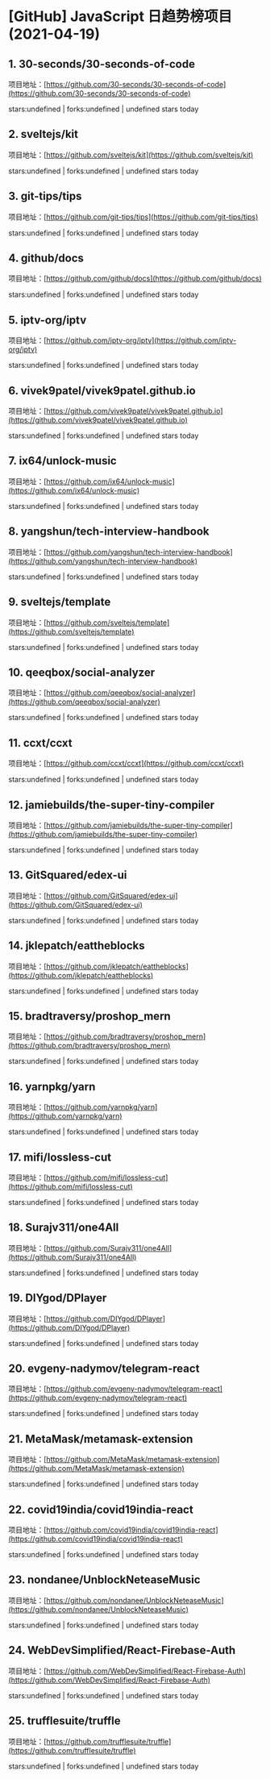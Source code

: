 # [GitHub] JavaScript 日趋势榜项目(2021-04-19)

## 1. 30-seconds/30-seconds-of-code 

项目地址：[https://github.com/30-seconds/30-seconds-of-code](https://github.com/30-seconds/30-seconds-of-code)

stars:undefined | forks:undefined | undefined stars today 



## 2. sveltejs/kit 

项目地址：[https://github.com/sveltejs/kit](https://github.com/sveltejs/kit)

stars:undefined | forks:undefined | undefined stars today 



## 3. git-tips/tips 

项目地址：[https://github.com/git-tips/tips](https://github.com/git-tips/tips)

stars:undefined | forks:undefined | undefined stars today 



## 4. github/docs 

项目地址：[https://github.com/github/docs](https://github.com/github/docs)

stars:undefined | forks:undefined | undefined stars today 



## 5. iptv-org/iptv 

项目地址：[https://github.com/iptv-org/iptv](https://github.com/iptv-org/iptv)

stars:undefined | forks:undefined | undefined stars today 



## 6. vivek9patel/vivek9patel.github.io 

项目地址：[https://github.com/vivek9patel/vivek9patel.github.io](https://github.com/vivek9patel/vivek9patel.github.io)

stars:undefined | forks:undefined | undefined stars today 



## 7. ix64/unlock-music 

项目地址：[https://github.com/ix64/unlock-music](https://github.com/ix64/unlock-music)

stars:undefined | forks:undefined | undefined stars today 



## 8. yangshun/tech-interview-handbook 

项目地址：[https://github.com/yangshun/tech-interview-handbook](https://github.com/yangshun/tech-interview-handbook)

stars:undefined | forks:undefined | undefined stars today 



## 9. sveltejs/template 

项目地址：[https://github.com/sveltejs/template](https://github.com/sveltejs/template)

stars:undefined | forks:undefined | undefined stars today 



## 10. qeeqbox/social-analyzer 

项目地址：[https://github.com/qeeqbox/social-analyzer](https://github.com/qeeqbox/social-analyzer)

stars:undefined | forks:undefined | undefined stars today 



## 11. ccxt/ccxt 

项目地址：[https://github.com/ccxt/ccxt](https://github.com/ccxt/ccxt)

stars:undefined | forks:undefined | undefined stars today 



## 12. jamiebuilds/the-super-tiny-compiler 

项目地址：[https://github.com/jamiebuilds/the-super-tiny-compiler](https://github.com/jamiebuilds/the-super-tiny-compiler)

stars:undefined | forks:undefined | undefined stars today 



## 13. GitSquared/edex-ui 

项目地址：[https://github.com/GitSquared/edex-ui](https://github.com/GitSquared/edex-ui)

stars:undefined | forks:undefined | undefined stars today 



## 14. jklepatch/eattheblocks 

项目地址：[https://github.com/jklepatch/eattheblocks](https://github.com/jklepatch/eattheblocks)

stars:undefined | forks:undefined | undefined stars today 



## 15. bradtraversy/proshop_mern 

项目地址：[https://github.com/bradtraversy/proshop_mern](https://github.com/bradtraversy/proshop_mern)

stars:undefined | forks:undefined | undefined stars today 



## 16. yarnpkg/yarn 

项目地址：[https://github.com/yarnpkg/yarn](https://github.com/yarnpkg/yarn)

stars:undefined | forks:undefined | undefined stars today 



## 17. mifi/lossless-cut 

项目地址：[https://github.com/mifi/lossless-cut](https://github.com/mifi/lossless-cut)

stars:undefined | forks:undefined | undefined stars today 



## 18. Surajv311/one4All 

项目地址：[https://github.com/Surajv311/one4All](https://github.com/Surajv311/one4All)

stars:undefined | forks:undefined | undefined stars today 



## 19. DIYgod/DPlayer 

项目地址：[https://github.com/DIYgod/DPlayer](https://github.com/DIYgod/DPlayer)

stars:undefined | forks:undefined | undefined stars today 



## 20. evgeny-nadymov/telegram-react 

项目地址：[https://github.com/evgeny-nadymov/telegram-react](https://github.com/evgeny-nadymov/telegram-react)

stars:undefined | forks:undefined | undefined stars today 



## 21. MetaMask/metamask-extension 

项目地址：[https://github.com/MetaMask/metamask-extension](https://github.com/MetaMask/metamask-extension)

stars:undefined | forks:undefined | undefined stars today 



## 22. covid19india/covid19india-react 

项目地址：[https://github.com/covid19india/covid19india-react](https://github.com/covid19india/covid19india-react)

stars:undefined | forks:undefined | undefined stars today 



## 23. nondanee/UnblockNeteaseMusic 

项目地址：[https://github.com/nondanee/UnblockNeteaseMusic](https://github.com/nondanee/UnblockNeteaseMusic)

stars:undefined | forks:undefined | undefined stars today 



## 24. WebDevSimplified/React-Firebase-Auth 

项目地址：[https://github.com/WebDevSimplified/React-Firebase-Auth](https://github.com/WebDevSimplified/React-Firebase-Auth)

stars:undefined | forks:undefined | undefined stars today 



## 25. trufflesuite/truffle 

项目地址：[https://github.com/trufflesuite/truffle](https://github.com/trufflesuite/truffle)

stars:undefined | forks:undefined | undefined stars today 



